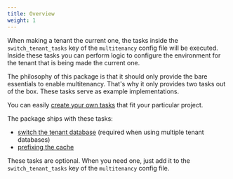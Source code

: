 ```yaml
---
title: Overview
weight: 1
---
```


When making a tenant the current one, the tasks inside the `switch_tenant_tasks` key of the `multitenancy` config file will be executed. Inside these tasks you can perform logic to configure the environment for the tenant that is being made the current one.

The philosophy of this package is that it should only provide the bare essentials to enable multitenancy. That's why it only provides two tasks out of the box. These tasks serve as example implementations.

You can easily [create your own tasks](/docs/laravel-multitenancy/v3/using-tasks-to-prepare-the-environment/creating-your-own-task/) that fit your particular project.

The package ships with these tasks:

- [switch the tenant database](/docs/laravel-multitenancy/v3/using-tasks-to-prepare-the-environment/switching-databases) (required when using multiple tenant databases)
- [prefixing the cache](/docs/laravel-multitenancy/v3/using-tasks-to-prepare-the-environment/prefixing-cache)

These tasks are optional. When you need one, just add it to the `switch_tenant_tasks` key of the `multitenancy` config file.
